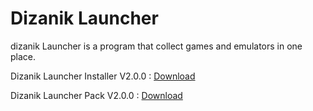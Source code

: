 # Dizanik Launcher

dizanik Launcher is a program that collect games and emulators in one place.

Dizanik Launcher Installer V2.0.0 : <a href="https://github.com/ATMFD/Dizanik-Launcher/raw/main/Dizanik%20Launcher%20Installer%20V2.0.0.exe">Download</a>

Dizanik Launcher Pack V2.0.0 : <a href="https://github.com/ATMFD/Dizanik-Launcher/raw/main/Dizanik%20Launcher%20Pack%20V2.0.0.rar">Download</a>
